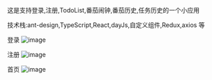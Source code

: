 这是支持登录,注册,TodoList,番茄闹钟,番茄历史,任务历史的一个小应用

技术栈:ant-design,TypeScript,React,dayJs,自定义组件,Redux,axios 等

登录
![image](https://user-images.githubusercontent.com/53749772/107749395-7b1bcf80-6d55-11eb-9642-15d483d0a62e.png)

注册
![image](https://user-images.githubusercontent.com/53749772/107749413-84a53780-6d55-11eb-9fa4-664f0663139b.png)

首页
![image](https://user-images.githubusercontent.com/53749772/107749511-af8f8b80-6d55-11eb-84ce-1c8e5d23d992.png)
